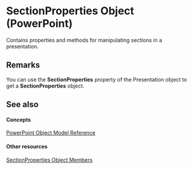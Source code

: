 
# SectionProperties Object (PowerPoint)

Contains properties and methods for manipulating sections in a presentation.


## Remarks

You can use the  **SectionProperties** property of the Presentation object to get a **SectionProperties** object.


## See also


#### Concepts


[PowerPoint Object Model Reference](00acd64a-5896-0459-39af-98df2849849e.md)
#### Other resources


[SectionProperties Object Members](5e34deca-dbe1-a320-8481-7a7a7c90b862.md)
